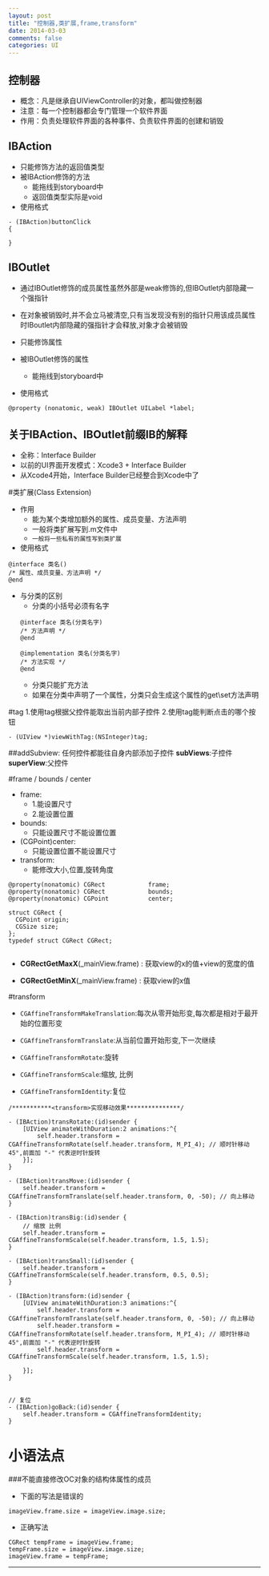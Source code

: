 ```yaml
---
layout: post
title: "控制器,类扩展,frame,transform"
date: 2014-03-03
comments: false
categories: UI
---
```



## 控制器

- 概念：凡是继承自UIViewController的对象，都叫做控制器
- 注意：每一个控制器都会专门管理一个软件界面
- 作用：负责处理软件界面的各种事件、负责软件界面的创建和销毁

## IBAction

- 只能修饰方法的返回值类型
- 被IBAction修饰的方法
    - 能拖线到storyboard中
    - 返回值类型实际是void
- 使用格式

```objc
- (IBAction)buttonClick
{

}
```

## IBOutlet
- 通过IBOutlet修饰的成员属性虽然外部是weak修饰的,但IBOutlet内部隐藏一个强指针
- 在对象被销毁时,并不会立马被清空,只有当发现没有别的指针只用该成员属性时IBoutlet内部隐藏的强指针才会释放,对象才会被销毁

- 只能修饰属性
- 被IBOutlet修饰的属性
    - 能拖线到storyboard中
- 使用格式

```objc
@property (nonatomic, weak) IBOutlet UILabel *label;
```

## 关于IBAction、IBOutlet前缀IB的解释
- 全称：Interface Builder
- 以前的UI界面开发模式：Xcode3 + Interface Builder
- 从Xcode4开始，Interface Builder已经整合到Xcode中了

#类扩展(Class Extension)
- 作用
    - 能为某个类增加额外的属性、成员变量、方法声明
    - 一般将类扩展写到.m文件中
    - `一般将一些私有的属性写到类扩展`
- 使用格式

```objc
@interface 类名()
/* 属性、成员变量、方法声明 */
@end
```
- 与分类的区别
    - 分类的小括号必须有名字
    ```objc
    @interface 类名(分类名字)
    /* 方法声明 */
    @end

    @implementation 类名(分类名字)
    /* 方法实现 */
    @end
    ```
    - 分类只能扩充方法
    - 如果在分类中声明了一个属性，分类只会生成这个属性的get\set方法声明



#tag
1.使用tag根据父控件能取出当前内部子控件
2.使用tag能判断点击的哪个按钮

```objc
- (UIView *)viewWithTag:(NSInteger)tag;
```

##addSubview:
任何控件都能往自身内部添加子控件
**subViews**:子控件
**superView**:父控件

#frame / bounds / center

- frame:
    + 1.能设置尺寸
    + 2.能设置位置
- bounds:
    + 只能设置尺寸不能设置位置
- (CGPoint)center:
    + 只能设置位置不能设置尺寸
- transform:
    + 能修改大小,位置,旋转角度

```objc
@property(nonatomic) CGRect            frame;
@property(nonatomic) CGRect            bounds;
@property(nonatomic) CGPoint           center;

struct CGRect {
  CGPoint origin;
  CGSize size;
};
typedef struct CGRect CGRect;


```
- **CGRectGetMaxX**(_mainView.frame) : 获取view的x的值+view的宽度的值

- **CGRectGetMinX**(_mainView.frame) : 获取view的x值



#transform
- `CGAffineTransformMakeTranslation`:每次从零开始形变,每次都是相对于最开始的位置形变
- `CGAffineTransformTranslate`:从当前位置开始形变,下一次继续

- `CGAffineTransformRotate`:旋转
- `CGAffineTransformScale`:缩放, 比例
- `CGAffineTransformIdentity`:复位

```objc
/***********<transform>实现移动效果***************/

- (IBAction)transRotate:(id)sender {
    [UIView animateWithDuration:2 animations:^{
        self.header.transform =  CGAffineTransformRotate(self.header.transform, M_PI_4); // 顺时针移动45°,前面加 "-" 代表逆时针旋转
    }];
}

- (IBAction)transMove:(id)sender {
    self.header.transform = CGAffineTransformTranslate(self.header.transform, 0, -50); // 向上移动
}

- (IBAction)transBig:(id)sender {
    // 缩放 比例
    self.header.transform = CGAffineTransformScale(self.header.transform, 1.5, 1.5);
}

- (IBAction)transSmall:(id)sender {
    self.header.transform = CGAffineTransformScale(self.header.transform, 0.5, 0.5);
}

- (IBAction)transform:(id)sender {
    [UIView animateWithDuration:3 animations:^{
        self.header.transform = CGAffineTransformTranslate(self.header.transform, 0, -50); // 向上移动
        self.header.transform =  CGAffineTransformRotate(self.header.transform, M_PI_4); // 顺时针移动45°,前面加 "-" 代表逆时针旋转
        self.header.transform = CGAffineTransformScale(self.header.transform, 1.5, 1.5);

    }];
}


// 复位
- (IBAction)goBack:(id)sender {
    self.header.transform = CGAffineTransformIdentity;
}
```

# 小语法点
###不能直接修改OC对象的结构体属性的成员
- 下面的写法是错误的

```objc
imageView.frame.size = imageView.image.size;
```
- 正确写法

```objc
CGRect tempFrame = imageView.frame;
tempFrame.size = imageView.image.size;
imageView.frame = tempFrame;
```

---
